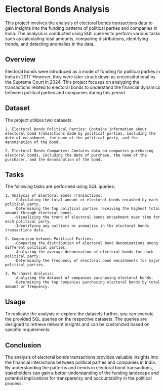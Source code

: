 # Electoral Bonds Analysis
This project involves the analysis of electoral bonds transactions data to gain insights into the funding patterns of political parties and companies in India. The analysis is conducted using SQL queries to perform various tasks such as calculating total amounts, comparing distributions, identifying trends, and detecting anomalies in the data.
## Overview
Electoral bonds were introduced as a mode of funding for political parties in India in 2017. However, they were later struck down as unconstitutional by the Supreme Court in 2024. This project focuses on analyzing the transactions related to electoral bonds to understand the financial dynamics between political parties and companies during this period.
## Dataset
The project utilizes two datasets:

    1. Electoral Bonds_Political_Parties: Contains information about electoral bond transactions made by political parties, including the date of encashment, the name of the political party, and the denomination of the bond.

    2. Electoral Bonds_Companies: Contains data on companies purchasing electoral bonds, including the date of purchase, the name of the purchaser, and the denomination of the bond.
## Tasks
The following tasks are performed using SQL queries:

    1. Analysis of Electoral Bonds Transactions:
        -Calculating the total amount of electoral bonds encashed by each political party.
        -Determining the top political parties receiving the highest total amount through electoral bonds.
        -Visualizing the trend of electoral bonds encashment over time for each political party.
        -Identifying any outliers or anomalies in the electoral bonds transactions data.

    2. Comparison between Political Parties:
        -Comparing the distribution of electoral bond denominations among different political parties.
        -Analyzing the average denomination of electoral bonds for each political party.
        -Determining the frequency of electoral bond encashments for major political parties.

    3. Purchaser Analysis:
        -Analyzing the dataset of companies purchasing electoral bonds.
        -Determining the top companies purchasing electoral bonds by total amount or frequency.
## Usage
To replicate the analysis or explore the datasets further, you can execute the provided SQL queries on the respective datasets. The queries are designed to retrieve relevant insights and can be customized based on specific requirements.

## Conclusion
The analysis of electoral bonds transactions provides valuable insights into the financial interactions between political parties and companies in India. By understanding the patterns and trends in electoral bond transactions, stakeholders can gain a better understanding of the funding landscape and potential implications for transparency and accountability in the political process.
